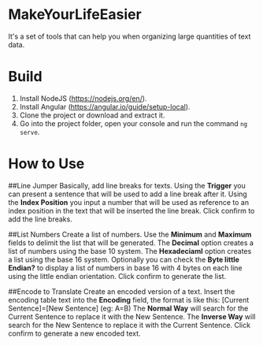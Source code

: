 # MakeYourLifeEasier
It's a set of tools that can help you when organizing large quantities of text data.

# Build
1. Install NodeJS (https://nodejs.org/en/).
2. Install Angular (https://angular.io/guide/setup-local).
3. Clone the project or download and extract it.
4. Go into the project folder, open your console and run the command ``ng serve``.

# How to Use

##Line Jumper
Basically, add line breaks for texts.
Using the **Trigger** you can present a sentence that will be used to add a line break after it.
Using the **Index Position** you input a number that will be used as reference to an index position in the text that will be inserted the line break.
Click confirm to add the line breaks.

##List Numbers
Create a list of numbers.
Use the **Minimum** and **Maximum** fields to delimit the list that will be generated.
The **Decimal** option creates a list of numbers using the base 10 system.
The **Hexadeciaml** option creates a list using the base 16 system.
Optionally you can check the **Byte little Endian?** to display a list of numbers in base 16 with 4 bytes on each line using the little endian orientation.
Click confirm to generate the list.

##Encode to Translate
Create an encoded version of a text.
Insert the encoding table text into the **Encoding** field, the format is like this:
[Current Sentence]=[New Sentence] (eg: A=B)
The **Normal Way** will search for the Current Sentence to replace it with the New Sentence.
The **Inverse Way** will search for the New Sentence to replace it with the Current Sentence.
Click confirm to generate a new encoded text.
